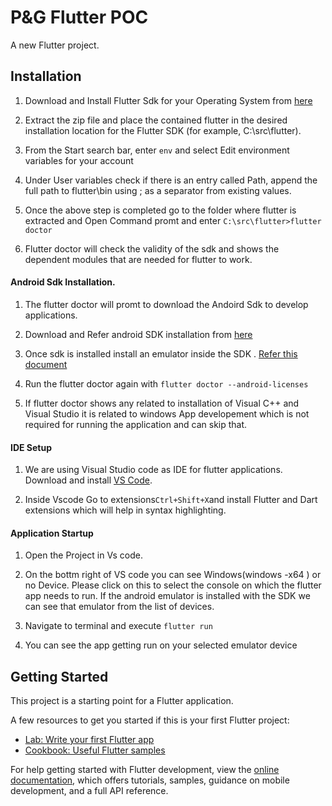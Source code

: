 # P&G Flutter POC

A new Flutter project.


## Installation
1. Download and Install Flutter Sdk for your Operating System from [here](https://docs.flutter.dev/get-started/install)

2. Extract the zip file and place the contained flutter in the desired installation location for the Flutter SDK (for example, C:\src\flutter).

3. From the Start search bar, enter `env` and select Edit environment variables for your account

4. Under User variables check if there is an entry called Path, append the full path to flutter\bin using ; as a separator from existing values.

5. Once the above step is completed go to the folder where flutter is extracted and Open Command promt and enter `C:\src\flutter>flutter doctor`

6. Flutter doctor will check the validity of the sdk and shows the dependent modules that are needed for flutter to work.
 
#### Android Sdk Installation.

1. The flutter doctor will promt to download the Andoird Sdk to develop applications.

2. Download and Refer android SDK installation from [here](https://docs.flutter.dev/get-started/install/windows#install-android-studio)

3. Once sdk is installed install an emulator inside the SDK . [Refer this document](https://docs.flutter.dev/get-started/install/windows#set-up-the-android-emulator)

4. Run the flutter doctor again with `flutter doctor --android-licenses`

5. If flutter doctor shows any related to installation of Visual C++ and Visual Studio it is related to windows App developement which is not required for running the application and can skip that.

#### IDE Setup

1. We are using Visual Studio code as IDE for flutter applications. Download   and install [VS Code](https://code.visualstudio.com/).

2. Inside Vscode Go to extensions`Ctrl+Shift+X`and install Flutter and Dart extensions which will help in syntax highlighting.

#### Application Startup

1. Open the Project in Vs code.

2. On the bottm right of VS code you can  see Windows(windows -x64 ) or no Device. Please click on this to select the console on which the flutter app needs to run. If the android emulator is installed with the SDK we can  see that emulator from the list of devices.

3. Navigate to terminal and execute `flutter run`

4. You can see the app getting run on your selected emulator device

## Getting Started

This project is a starting point for a Flutter application.

A few resources to get you started if this is your first Flutter project:

- [Lab: Write your first Flutter app](https://docs.flutter.dev/get-started/codelab)
- [Cookbook: Useful Flutter samples](https://docs.flutter.dev/cookbook)

For help getting started with Flutter development, view the
[online documentation](https://docs.flutter.dev/), which offers tutorials,
samples, guidance on mobile development, and a full API reference.
